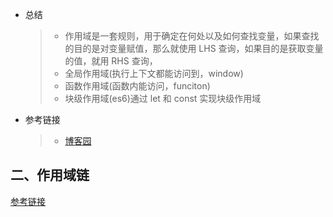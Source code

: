 - 总结
  > - 作用域是一套规则，用于确定在何处以及如何查找变量，如果查找的目的是对变量赋值，那么就使用 LHS 查询，如果目的是获取变量的值，就用 RHS 查询，
  > - 全局作用域(执行上下文都能访问到，window)
  > - 函数作用域(函数内能访问，funciton)
  > - 块级作用域(es6)通过 let 和 const 实现块级作用域
- 参考链接
  > - [博客园](https://www.cnblogs.com/ruanmou/p/10219102.html)

## 二、作用域链

[参考链接](https://cloud.tencent.com/developer/article/1403589)
